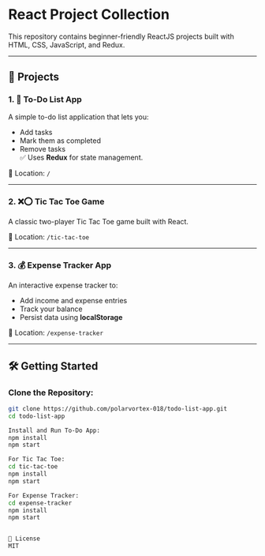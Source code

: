 # React Project Collection

This repository contains beginner-friendly ReactJS projects built with HTML, CSS, JavaScript, and Redux.

---

## 📌 Projects

### 1. 📝 To-Do List App
A simple to-do list application that lets you:
- Add tasks
- Mark them as completed
- Remove tasks  
✅ Uses **Redux** for state management.

📂 Location: `/`

---

### 2. ❌⭕ Tic Tac Toe Game
A classic two-player Tic Tac Toe game built with React.

📂 Location: `/tic-tac-toe`

---

### 3. 💰 Expense Tracker App
An interactive expense tracker to:
- Add income and expense entries
- Track your balance
- Persist data using **localStorage**

📂 Location: `/expense-tracker`

---

## 🛠️ Getting Started

### Clone the Repository:
```bash
git clone https://github.com/polarvortex-018/todo-list-app.git
cd todo-list-app

Install and Run To-Do App:
npm install
npm start

For Tic Tac Toe:
cd tic-tac-toe
npm install
npm start

For Expense Tracker:
cd expense-tracker
npm install
npm start


📄 License
MIT